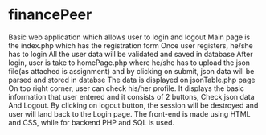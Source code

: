 # financePeer
Basic web application which allows user to login and logout
Main page is the index.php which has the registration form
Once user registers, he/she has to login
All the user data will be validated and saved in database
After login, user is take to homePage.php where he/she has to upload the json file(as attached is assignment) and by clicking on submit, json data will be parsed and stored in databse
The data is displayed on jsonTable.php page
On top right corner, user can check his/her profile. It displays the basic information that user entered and it consists of 2 buttons, Check json data And Logout.
By clicking on logout button, the session will be destroyed and user will land back to the Login page.
The front-end is made using HTML and CSS, while for backend PHP and SQL is used.
